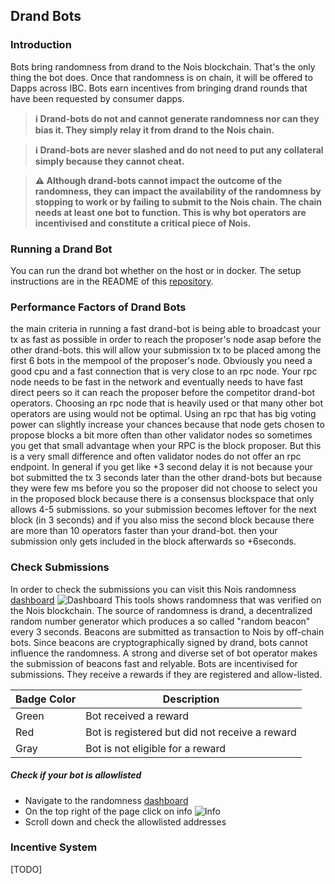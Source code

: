 ## Drand Bots

### Introduction

Bots bring randomness from drand to the Nois blockchain. That's the only thing
the bot does. Once that randomness is on chain, it will be offered to Dapps
across IBC.
Bots earn incentives from bringing drand rounds that have been requested by consumer dapps.

> **ℹ️ Drand-bots do not and cannot generate randomness nor can they bias it. They simply relay it
> from drand to the Nois chain.**

> **ℹ️ Drand-bots are never slashed and do not need to put any collateral simply
> because they cannot cheat.**

> **⚠️ Although drand-bots cannot impact the outcome of the randomness, they can
> impact the availability of the randomness by stopping to work or by failing to
> submit to the Nois chain. The chain needs at least one bot to function. This is
> why bot operators are incentivised and constitute a critical piece of Nois.**

### Running a Drand Bot

You can run the drand bot whether on the host or in docker. The setup instructions are in the README of this [repository](https://github.com/noislabs/bot2/tree/main).

### Performance Factors of Drand Bots

the main criteria in running a fast drand-bot is being able to broadcast your tx
as fast as possible in order to reach the proposer's node asap before the other
drand-bots. this will allow your submission tx to be placed among the first 6
bots in the mempool of the proposer's node. Obviously you need a good cpu and a
fast connection that is very close to an rpc node. Your rpc node needs to be
fast in the network and eventually needs to have fast direct peers so it can
reach the proposer before the competitor drand-bot operators. Choosing an rpc
node that is heavily used or that many other bot operators are using would not
be optimal. Using an rpc that has big voting power can slightly increase your
chances because that node gets chosen to propose blocks a bit more often than
other validator nodes so sometimes you get that small advantage when your RPC is
the block proposer. But this is a very small difference and often validator
nodes do not offer an rpc endpoint. In general if you get like +3 second delay
it is not because your bot submitted the tx 3 seconds later than the other
drand-bots but because they were few ms before you so the proposer did not
choose to select you in the proposed block because there is a consensus
blockspace that only allows 4-5 submissions. so your submission becomes leftover
for the next block (in 3 seconds) and if you also miss the second block because
there are more than 10 operators faster than your drand-bot. then your
submission only gets included in the block afterwards so +6seconds.

### Check Submissions

In order to check the submissions you can visit this Nois randomness
[dashboard](https://randomness.nois.network/)
![Dashboard](img/randomness_dashboard.jpg) This tools shows randomness that was
verified on the Nois blockchain. The source of randomness is drand, a
decentralized random number generator which produces a so called "random beacon"
every 3 seconds. Beacons are submitted as transaction to Nois by off-chain bots.
Since beacons are cryptographically signed by drand, bots cannot influence the
randomness. A strong and diverse set of bot operator makes the submission of
beacons fast and relyable. Bots are incentivised for submissions. They receive a
rewards if they are registered and allow-listed.

| Badge Color | Description                                    |
| ----------- | ---------------------------------------------- |
| Green       | Bot received a reward                          |
| Red         | Bot is registered but did not receive a reward |
| Gray        | Bot is not eligible for a reward               |

##### Check if your bot is allowlisted

- Navigate to the randomness [dashboard](https://randomness.nois.network/)
- On the top right of the page click on info
  ![Info](img/randomness_dashboard_info.jpg)
- Scroll down and check the allowlisted addresses

### Incentive System

[TODO]
